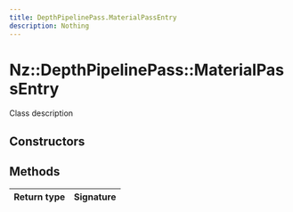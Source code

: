 ```yaml
---
title: DepthPipelinePass.MaterialPassEntry
description: Nothing
---
```


# Nz::DepthPipelinePass::MaterialPassEntry

Class description

## Constructors


## Methods

| Return type | Signature |
| ----------- | --------- |
